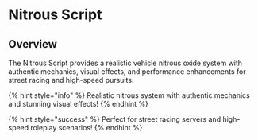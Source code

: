 # Nitrous Script

## Overview

The Nitrous Script provides a realistic vehicle nitrous oxide system with authentic mechanics, visual effects, and performance enhancements for street racing and high-speed pursuits.


{% hint style="info" %}
Realistic nitrous system with authentic mechanics and stunning visual effects!
{% endhint %}

{% hint style="success" %}
Perfect for street racing servers and high-speed roleplay scenarios!
{% endhint %}
